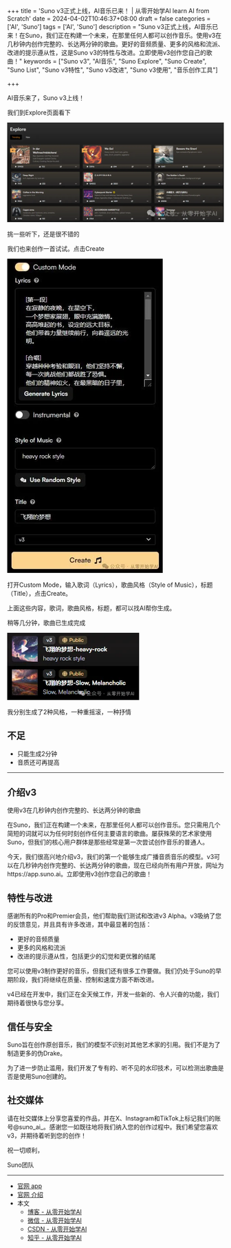 +++
title = 'Suno v3正式上线，AI音乐已来！ | 从零开始学AI learn AI from Scratch'
date = 2024-04-02T10:46:37+08:00
draft = false
categories = ['AI', 'Suno']
tags =  ['AI', 'Suno']
description = "Suno v3正式上线，AI音乐已来！在Suno，我们正在构建一个未来，在那里任何人都可以创作音乐。使用v3在几秒钟内创作完整的、长达两分钟的歌曲。更好的音频质量、更多的风格和流派、改进的提示遵从性，这是Suno v3的特性与改进。立即使用v3创作您自己的歌曲！"
keywords = ["Suno v3", "AI音乐", "Suno Explore", "Suno Create", "Suno List", "Suno v3特性", "Suno v3改进", "Suno v3使用", "音乐创作工具"]

+++

AI音乐来了，Suno v3上线！

我们到Explore页面看下

![suno explore](explore.png)

挑一些听下，还是很不错的

我们也来创作一首试试。点击Create

![suno create](create.png)

打开Custom Mode，输入歌词（Lyrics），歌曲风格（Style of Music），标题（Title），点击Create。

上面这些内容，歌词，歌曲风格，标题，都可以找AI帮你生成。

稍等几分钟，歌曲已生成完成

![suno list](list.png)

我分别生成了2种风格，一种重摇滚，一种抒情

## 不足

- 只能生成2分钟
- 音质还可再提高

---

## 介绍v3

使用v3在几秒钟内创作完整的、长达两分钟的歌曲

在Suno，我们正在构建一个未来，在那里任何人都可以创作音乐。您只需用几个简短的词就可以为任何时刻创作任何主要语言的歌曲。屡获殊荣的艺术家使用Suno，但我们的核心用户群体是那些经常是第一次尝试创作音乐的普通人。

今天，我们很高兴地介绍v3，我们的第一个能够生成广播音质音乐的模型。v3可以在几秒钟内创作完整的、长达两分钟的歌曲，现在已经向所有用户开放，网址为https://app.suno.ai。立即使用v3创作您自己的歌曲！

## 特性与改进

感谢所有的Pro和Premier会员，他们帮助我们测试和改进v3 Alpha。v3吸纳了您的反馈意见，并且具有许多改进，其中最显著的包括：

- 更好的音频质量
- 更多的风格和流派
- 改进的提示遵从性，包括更少的幻觉和更优雅的结尾

您可以使用v3制作更好的音乐，但我们还有很多工作要做。我们仍处于Suno的早期阶段，我们将继续在质量、控制和速度方面不断改进。

v4已经在开发中，我们正在全天候工作，开发一些新的、令人兴奋的功能，我们期待着很快与您分享。

## 信任与安全

Suno旨在创作原创音乐，我们的模型不识别对其他艺术家的引用。我们不是为了制造更多的伪Drake。

为了进一步防止滥用，我们开发了专有的、听不见的水印技术，可以检测出歌曲是否是使用Suno创建的。

## 社交媒体

请在社交媒体上分享您喜爱的作品，并在X、Instagram和TikTok上标记我们的账号@suno_ai_。感谢您一如既往地将我们纳入您的创作过程中。我们希望您喜欢v3，并期待着听到您的创作！

祝一切顺利，

Suno团队

---

- [官网 app](https://app.suno.ai/)
- [官网 介绍](https://www.suno.ai/blog/v3)
- 本文
    - [博客 - 从零开始学AI](https://blog.aihub2022.top/post/suno-v3-introduce/)
    - [微信 - 从零开始学AI](https://mp.weixin.qq.com/s?__biz=MzA3MDIyNTgzNA==&mid=2649976655&idx=1&sn=ebc728402403fcf0dc54e0cbf77c014a&chksm=86c7d58ab1b05c9c270da9968a270a482caea6b2bb551adaf5cec8a179cb1899b942846411bc#rd)
    - [CSDN - 从零开始学AI](https://blog.csdn.net/mahone3297/article/details/137272956)
    - [知乎 - 从零开始学AI](https://zhuanlan.zhihu.com/p/690388497)
